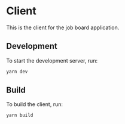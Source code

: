 # Client

This is the client for the job board application.

## Development

To start the development server, run:

```bash
yarn dev
```

## Build

To build the client, run:

```bash
yarn build
```
